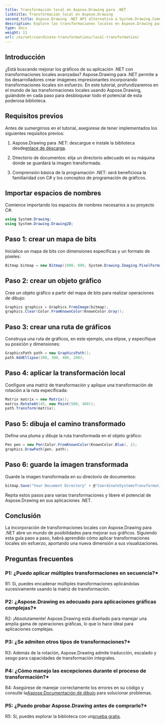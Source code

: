 ```yaml
---
title: Transformación local en Aspose.Drawing para .NET
linktitle: Transformación local en Aspose.Drawing
second_title: Aspose.Drawing .NET API alternativa a System.Drawing.Common
description: Explore las transformaciones locales en Aspose.Drawing para .NET. Mejore los gráficos con pasos fáciles de seguir.
type: docs
weight: 11
url: /es/net/coordinate-transformations/local-transformation/
---
```

## Introducción

¿Está buscando mejorar los gráficos de su aplicación .NET con transformaciones locales avanzadas? Aspose.Drawing para .NET permite a los desarrolladores crear imágenes impresionantes incorporando transformaciones locales sin esfuerzo. En este tutorial, profundizaremos en el mundo de las transformaciones locales usando Aspose.Drawing, guiándote en cada paso para desbloquear todo el potencial de esta poderosa biblioteca.

## Requisitos previos

Antes de sumergirnos en el tutorial, asegúrese de tener implementados los siguientes requisitos previos:

1.  Aspose.Drawing para .NET: descargue e instale la biblioteca desde[enlace de descarga](https://releases.aspose.com/drawing/net/).

2. Directorio de documentos: elija un directorio adecuado en su máquina donde se guardará la imagen transformada.

3. Comprensión básica de la programación .NET: será beneficiosa la familiaridad con C# y los conceptos de programación de gráficos.

## Importar espacios de nombres

Comience importando los espacios de nombres necesarios a su proyecto C#:

```csharp
using System.Drawing;
using System.Drawing.Drawing2D;
```

## Paso 1: crear un mapa de bits

Inicialice un mapa de bits con dimensiones específicas y un formato de píxeles:

```csharp
Bitmap bitmap = new Bitmap(1000, 800, System.Drawing.Imaging.PixelFormat.Format32bppPArgb);
```

## Paso 2: crear un objeto gráfico

Cree un objeto gráfico a partir del mapa de bits para realizar operaciones de dibujo:

```csharp
Graphics graphics = Graphics.FromImage(bitmap);
graphics.Clear(Color.FromKnownColor(KnownColor.Gray));
```

## Paso 3: crear una ruta de gráficos

Construya una ruta de gráficos, en este ejemplo, una elipse, y especifique su posición y dimensiones:

```csharp
GraphicsPath path = new GraphicsPath();
path.AddEllipse(300, 300, 400, 200);
```

## Paso 4: aplicar la transformación local

Configure una matriz de transformación y aplique una transformación de rotación a la ruta especificada:

```csharp
Matrix matrix = new Matrix();
matrix.RotateAt(45, new Point(500, 400));
path.Transform(matrix);
```

## Paso 5: dibuja el camino transformado

Defina una pluma y dibuje la ruta transformada en el objeto gráfico:

```csharp
Pen pen = new Pen(Color.FromKnownColor(KnownColor.Blue), 2);
graphics.DrawPath(pen, path);
```

## Paso 6: guarde la imagen transformada

Guarde la imagen transformada en su directorio de documentos:

```csharp
bitmap.Save("Your Document Directory" + @"CoordinateSystemsTransformations\LocalTransformation_out.png");
```

Repita estos pasos para varias transformaciones y libere el potencial de Aspose.Drawing en sus aplicaciones .NET.

## Conclusión

La incorporación de transformaciones locales con Aspose.Drawing para .NET abre un mundo de posibilidades para mejorar sus gráficos. Siguiendo esta guía paso a paso, habrá aprendido cómo aplicar transformaciones locales sin esfuerzo, aportando una nueva dimensión a sus visualizaciones.


## Preguntas frecuentes

### P1: ¿Puedo aplicar múltiples transformaciones en secuencia?*

R1: Sí, puedes encadenar múltiples transformaciones aplicándolas sucesivamente usando la matriz de transformación.

### P2: ¿Aspose.Drawing es adecuado para aplicaciones gráficas complejas?*

R2: ¡Absolutamente! Aspose.Drawing está diseñado para manejar una amplia gama de operaciones gráficas, lo que lo hace ideal para aplicaciones complejas.

### P3: ¿Se admiten otros tipos de transformaciones?*

R3: Además de la rotación, Aspose.Drawing admite traducción, escalado y sesgo para capacidades de transformación integrales.

### P4: ¿Cómo manejo las excepciones durante el proceso de transformación?*

 R4: Asegúrese de manejar correctamente los errores en su código y consulte la[Aspose.Documentación de dibujo](https://reference.aspose.com/drawing/net/) para solucionar problemas.

### P5: ¿Puedo probar Aspose.Drawing antes de comprarlo?*

 R5: Sí, puedes explorar la biblioteca con un[prueba gratis](https://releases.aspose.com/).